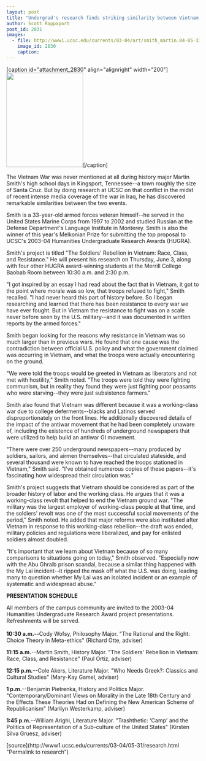 ```yaml
---
layout: post
title: "Undergrad's research finds striking similarity between Vietnam War and Iraq conflict"
author: Scott Rappaport
post_id: 2831
images:
  - file: http://www1.ucsc.edu/currents/03-04/art/smith_martin.04-05-31.jpg
    image_id: 2830
    caption: 
---
```


[caption id="attachment_2830" align="alignright" width="200"]<a href="http://localhost/mysite/wp-content/uploads/2004/05/smith_martin.04-05-31.jpg"><img class="size-full wp-image-2830" src="http://localhost/mysite/wp-content/uploads/2004/05/smith_martin.04-05-31.jpg" alt="" width="200" height="246" /></a>[/caption]
<p>
  The Vietnam War was never mentioned at all during history major Martin Smith's high school days in Kingsport, Tennessee--a town roughly the size of Santa Cruz. But by doing research at UCSC on that conflict in the midst of recent intense media coverage of the war in Iraq, he has discovered remarkable similarities between the two events.<br>
</p>
<p>
  Smith is a 33-year-old armed forces veteran himself--he served in the United States Marine Corps from 1997 to 2002 and studied Russian at the Defense Department's Language Institute in Monterey. Smith is also the winner of this year's Melkonian Prize for submitting the top proposal to UCSC's 2003-04 Humanities Undergraduate Research Awards (HUGRA).<br>
</p>
<p>
  Smith's project is titled "The Soldiers' Rebellion in Vietnam: Race, Class, and Resistance." He will present his research on Thursday, June 3, along with four other HUGRA award-winning students at the Merrill College Baobab Room between 10:30 a.m. and 2:30 p.m.<br>
</p>
<p>
  "I got inspired by an essay I had read about the fact that in Vietnam, it got to the point where morale was so low, that troops refused to fight," Smith recalled. "I had never heard this part of history before. So I began researching and learned that there has been resistance to every war we have ever fought. But in Vietnam the resistance to fight was on a scale never before seen by the U.S. military--and it was documented in written reports by the armed forces."<br>
</p>
<p>
  Smith began looking for the reasons why resistance in Vietnam was so much larger than in previous wars. He found that one cause was the contradiction between official U.S. policy and what the government claimed was occurring in Vietnam, and what the troops were actually encountering on the ground.<br>
</p>
<p>
  "We were told the troops would be greeted in Vietnam as liberators and not met with hostility," Smith noted. "The troops were told they were fighting communism, but in reality they found they were just fighting poor peasants who were starving--they were just subsistence farmers."<br>
</p>
<p>
  Smith also found that Vietnam was different because it was a working-class war due to college deferments--blacks and Latinos served disproportionately on the front lines. He additionally discovered details of the impact of the antiwar movement that he had been completely unaware of, including the existence of hundreds of underground newspapers that were utilized to help build an antiwar GI movement.<br>
</p>
<p>
  "There were over 250 underground newspapers--many produced by soldiers, sailors, and airmen themselves--that circulated stateside, and several thousand were known to have reached the troops stationed in Vietnam," Smith said. "I've obtained numerous copies of these papers--it's fascinating how widespread their circulation was."<br>
</p>
<p>
  Smith's project suggests that Vietnam should be considered as part of the broader history of labor and the working class. He argues that it was a working-class revolt that helped to end the Vietnam ground war. "The military was the largest employer of working-class people at that time, and the soldiers' revolt was one of the most successful social movements of the period," Smith noted. He added that major reforms were also instituted after Vietnam in response to this working-class rebellion--the draft was ended, military policies and regulations were liberalized, and pay for enlisted soldiers almost doubled.<br>
</p>
<p>
  "It's important that we learn about Vietnam because of so many comparisons to situations going on today," Smith observed. "Especially now with the Abu Ghraib prison scandal, because a similar thing happened with the My Lai incident--it ripped the mask off what the U.S. was doing, leading many to question whether My Lai was an isolated incident or an example of systematic and widespread abuse."<br>
</p>
<p>
  <b>PRESENTATION SCHEDULE</b>
</p>
<p>
  All members of the campus community are invited to the 2003-04 Humanities Undergraduate Research Award project presentations. Refreshments will be served.<br>
  <br>
  <b>10:30 a.m.--</b>Cody Wofsy, Philosophy Major. "The Rational and the Right: Choice Theory in Meta-ethics" (Richard Otte, adviser)<br>
</p>
<p>
  <b>11:15 a.m.</b>--Martin Smith, History Major. "The Soldiers' Rebellion in Vietnam: Race, Class, and Resistance" (Paul Ortiz, adviser)<br>
</p>
<p>
  <b>12:15 p.m.</b>--Cole Akers, Literature Major. "Who Needs Greek?: Classics and Cultural Studies" (Mary-Kay Gamel, adviser)<br>
</p>
<p>
  <b>1 p.m.</b>--Benjamin Pietrenka, History and Politics Major. "Contemporary/Dominant Views on Morality in the Late 18th Century and the Effects These Theories Had on Defining the New American Scheme of Republicanism" (Marilyn Westerkamp, adviser)<br>
</p>
<p>
  <b>1:45 p.m.</b>--William Arighi, Literature Major. "Trashthetic: 'Camp' and the Politics of Representation of a Sub-culture of the United States" (Kirsten Silva Gruesz, adviser)<br>
</p>
[source](http://www1.ucsc.edu/currents/03-04/05-31/research.html "Permalink to research")

